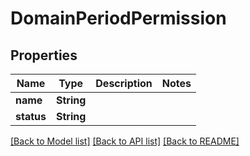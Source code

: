 # DomainPeriodPermission

## Properties

Name | Type | Description | Notes
------------ | ------------- | ------------- | -------------
**name** | **String** |  |
**status** | **String** |  |

[[Back to Model list]](../README.md#documentation-for-models) [[Back to API list]](../README.md#documentation-for-api-endpoints) [[Back to README]](../README.md)
